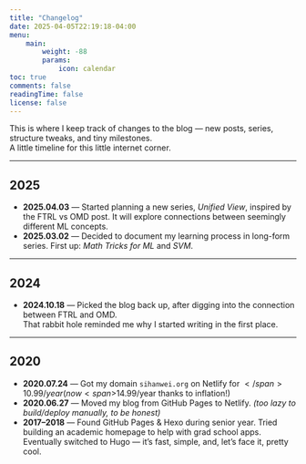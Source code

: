 ```yaml
---
title: "Changelog"
date: 2025-04-05T22:19:18-04:00
menu:
    main: 
        weight: -88
        params:
            icon: calendar
toc: true
comments: false
readingTime: false
license: false
---
```



This is where I keep track of changes to the blog — new posts, series, structure tweaks, and tiny milestones.  
A little timeline for this little internet corner.

---

## 2025

- **2025.04.03** — Started planning a new series, *Unified View*, inspired by the FTRL vs OMD post. It will explore connections between seemingly different ML concepts.
- **2025.03.02** — Decided to document my learning process in long-form series. First up: *Math Tricks for ML* and *SVM*.


---

## 2024

- **2024.10.18** — Picked the blog back up, after digging into the connection between FTRL and OMD.  
  That rabbit hole reminded me why I started writing in the first place.


---

## 2020

- **2020.07.24** — Got my domain `sihanwei.org` on Netlify for <span>$</span>10.99/year (now <span>$</span>14.99/year thanks to inflation!)
- **2020.06.27** — Moved my blog from GitHub Pages to Netlify. *(too lazy to build/deploy manually, to be honest)*
- **2017–2018** — Found GitHub Pages & Hexo during senior year. Tried building an academic homepage to help with grad school apps. Eventually switched to Hugo — it’s fast, simple, and, let’s face it, pretty cool.
